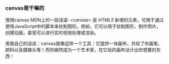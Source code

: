 ### canvas是干嘛的

借用canvas MDN上的一段话语: *\<canvas\>* 是  *HTML5*  新增的元素，可用于通过使用JavaScript中的脚本来绘制图形。例如，它可以用于绘制图形，制作照片，创建动画，甚至可以进行实时视频处理或渲染。

用我自己的话说：canvas就像这样一个工具：它提供一块画布，并给了你画笔、颜料以及摄像头等！而你嫣然成为一个艺术家，在它给的画布设计出你想要的东西！

